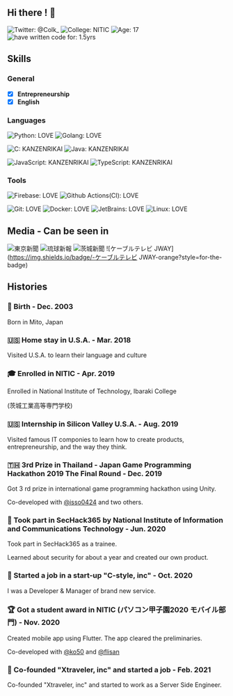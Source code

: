 ## Hi there ! 👋

![Twitter: @Colk_](https://img.shields.io/badge/Twiter-@Colk__-blue?style=for-the-badge)
![College: NITIC](https://img.shields.io/badge/School-NITIC-red?style=for-the-badge)
![Age: 17](https://img.shields.io/badge/Age-17-orange?style=for-the-badge)
![have written code for: 1.5yrs](https://img.shields.io/badge/Have_written_code_for-1.5_yrs-critical?style=for-the-badge)

## Skills
### General
- [x] **Entrepreneurship**
- [x] **English**

### Languages
![Python: LOVE](https://img.shields.io/badge/Python-LOVE-blue?style=for-the-badge)
![Golang: LOVE](https://img.shields.io/badge/Golang-LOVE-blue?style=for-the-badge)

![C: KANZENRIKAI](https://img.shields.io/badge/C-KANZENRIKAI-orange?style=for-the-badge)
![Java: KANZENRIKAI](https://img.shields.io/badge/Java-KANZENRIKAI-orange?style=for-the-badge)

![JavaScript: KANZENRIKAI](https://img.shields.io/badge/JavaScript-LEARNING-green?style=for-the-badge)
![TypeScript: KANZENRIKAI](https://img.shields.io/badge/TypeScript-LEARNING-green?style=for-the-badge)

### Tools
![Firebase: LOVE](https://img.shields.io/badge/Firebase-LOVE-blue?style=for-the-badge)
![Github Actions(CI): LOVE](https://img.shields.io/badge/Github_Actions_(CI)-LOVE-blue?style=for-the-badge)

![Git: LOVE](https://img.shields.io/badge/Git-LOVE-blue?style=for-the-badge)
![Docker: LOVE](https://img.shields.io/badge/Docker-LOVE-blue?style=for-the-badge)
![JetBrains: LOVE](https://img.shields.io/badge/JetBrains_IDE-LOVE-blue?style=for-the-badge)
![Linux: LOVE](https://img.shields.io/badge/Linux-LOVE-blue?style=for-the-badge)

## Media - Can be seen in
![東京新聞](https://img.shields.io/badge/-東京新聞-orange?style=for-the-badge)
![琉球新報](https://img.shields.io/badge/-琉球新報-orange?style=for-the-badge)
![茨城新聞](https://img.shields.io/badge/-茨城新聞-orange?style=for-the-badge)
![ケーブルテレビ JWAY](https://img.shields.io/badge/-ケーブルテレビ JWAY-orange?style=for-the-badge)

## Histories
### 🎂 Birth - Dec. 2003
Born in Mito, Japan

### 🇺🇸 Home stay in U.S.A. - Mar. 2018
Visited U.S.A. to learn their language and culture

### 🎓️ Enrolled in NITIC - Apr. 2019
Enrolled in National Institute of Technology, Ibaraki College

(茨城工業高等専門学校)

### 🇺🇸 Internship in Silicon Valley U.S.A. - Aug. 2019
Visited famous IT componies to learn how to create products, entrepreneurship, and the way they think.

### 🇹🇭 3rd Prize in Thailand - Japan Game Programming Hackathon 2019 The Final Round - Dec. 2019
Got 3 rd prize in international game programming hackathon using Unity.

Co-developed with [@isso0424](https://github.com/isso0424) and two others.

### 🔑 Took part in SecHack365 by National Institute of Information and Communications Technology - Jun. 2020
Took part in SecHack365 as a trainee.

Learned about security for about a year and created our own product.

### 🏢 Started a job in a start-up "C-style, inc" - Oct. 2020
I was a Developer & Manager of brand new service.

### 🏆 Got a student award in NITIC (パソコン甲子園2020 モバイル部門) - Nov. 2020
Created mobile app using Flutter. The app cleared the preliminaries.

Co-developed with [@ko50](https://github.com/ko50) and [@flisan](https://github.com/flisan)

### 🏢 Co-founded "Xtraveler, inc" and started a job - Feb. 2021
Co-founded "Xtraveler, inc" and started to work as a Server Side Engineer.
